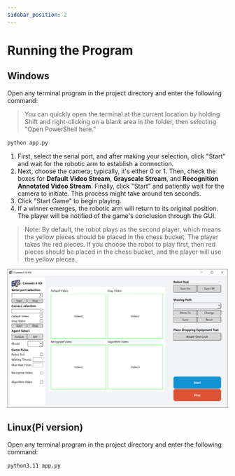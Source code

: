 ```yaml
---
sidebar_position: 2
---
```


# Running the Program

## Windows

Open any terminal program in the project directory and enter the following command:

> You can quickly open the terminal at the current location by holding Shift and right-clicking on a blank area in the folder, then selecting "Open PowerShell here."

```bash
python app.py
```

1. First, select the serial port, and after making your selection, click "Start" and wait for the robotic arm to establish a connection.
2. Next, choose the camera; typically, it's either 0 or 1. Then, check the boxes for **Default Video Stream**, **Grayscale Stream**, and **Recognition Annotated Video Stream**. Finally, click "Start" and patiently wait for the camera to initiate. This process might take around ten seconds.
3. Click "Start Game" to begin playing.
4. If a winner emerges, the robotic arm will return to its original position. The player will be notified of the game's conclusion through the GUI.

> Note: By default, the robot plays as the second player, which means the yellow pieces should be placed in the chess bucket. The player takes the red pieces. If you choose the robot to play first, then red pieces should be placed in the chess bucket, and the player will use the yellow pieces.

![](attachment/2023-07-12-18-39-07.png)

## Linux(Pi version)

Open any terminal program in the project directory and enter the following command:

```bash
python3.11 app.py
```
